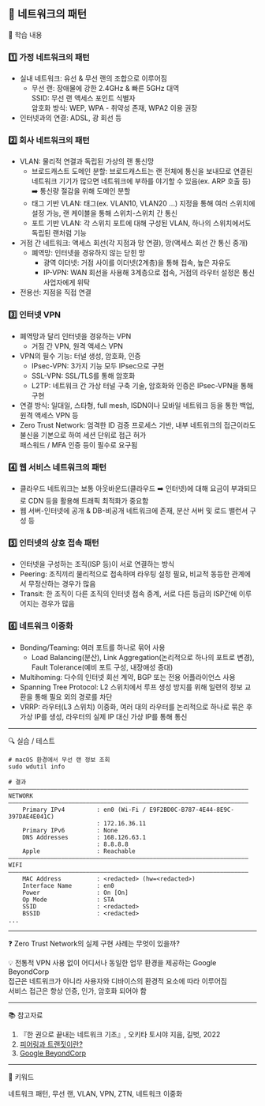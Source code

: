 ## 📖 네트워크의 패턴

📝 학습 내용    
### 1️⃣ 가정 네트워크의 패턴
- 실내 네트워크: 유선 & 무선 랜의 조합으로 이루어짐
  - 무선 랜: 장애물에 강한 2.4GHz & 빠른 5GHz 대역  
  SSID: 무선 랜 액세스 포인트 식별자  
  암호화 방식: WEP, WPA - 취약성 존재, WPA2 이용 권장
- 인터넷과의 연결: ADSL, 광 회선 등

### 2️⃣ 회사 네트워크의 패턴
- VLAN: 물리적 연결과 독립된 가상의 랜 통신망
  - 브로드캐스트 도메인 분할: 브로드캐스트는 랜 전체에 통신을 보내므로 연결된 네트워크 기기가 많으면 네트워크에 부하를 야기할 수 있음(ex. ARP 호출 등) ➡️ 통신량 절감을 위해 도메인 분할  
  - 태그 기반 VLAN: 태그(ex. VLAN10, VLAN20 ...) 지정을 통해 여러 스위치에 설정 가능, 랜 케이블을 통해 스위치-스위치 간 통신
  - 포트 기반 VLAN: 각 스위치 포트에 대해 구성된 VLAN, 하나의 스위치에서도 독립된 랜처럼 기능
- 거점 간 네트워크: 액세스 회선(각 지점과 망 연결), 망(액세스 회선 간 통신 중개)
  - 폐역망: 인터넷을 경유하지 않는 닫힌 망
    - 광역 이더넷: 거점 사이를 이더넷(2계층)을 통해 접속, 높은 자유도
    - IP-VPN: WAN 회선을 사용해 3계층으로 접속, 거점의 라우터 설정은 통신 사업자에게 위탁
- 전용선: 지점을 직접 연결 

### 3️⃣ 인터넷 VPN
- 폐역망과 달리 인터넷을 경유하는 VPN
  - 거점 간 VPN, 원격 액세스 VPN
- VPN의 필수 기능: 터널 생성, 암호화, 인증
  - IPsec-VPN: 3가지 기능 모두 IPsec으로 구현
  - SSL-VPN: SSL/TLS를 통해 암호화
  - L2TP: 네트워크 간 가상 터널 구축 기술, 암호화와 인증은 IPsec-VPN을 통해 구현
- 연결 방식: 일대일, 스타형, full mesh, ISDN이나 모바일 네트워크 등을 통한 백업, 원격 액세스 VPN 등
- Zero Trust Network: 엄격한 ID 검증 프로세스 기반, 내부 네트워크의 접근이라도 불신을 기본으로 하여 세션 단위로 접근 허가  
패스워드 / MFA 인증 등이 필수로 요구됨

### 4️⃣ 웹 서비스 네트워크의 패턴
- 클라우드 네트워크는 보통 아웃바운드(클라우드 ➡️ 인터넷)에 대해 요금이 부과되므로 CDN 등을 활용해 트래픽 최적화가 중요함
- 웹 서버-인터넷에 공개 & DB-비공개 네트워크에 존재, 분산 서버 및 로드 밸런서 구성 등

### 5️⃣ 인터넷의 상호 접속 패턴
- 인터넷을 구성하는 조직(ISP 등)이 서로 연결하는 방식
- Peering: 조직끼리 물리적으로 접속하며 라우팅 설정 필요, 비교적 동등한 관계에서 무정산하는 경우가 많음
- Transit: 한 조직이 다른 조직의 인터넷 접속 중계, 서로 다른 등급의 ISP간에 이루어지는 경우가 많음

### 6️⃣ 네트워크 이중화
- Bonding/Teaming: 여러 포트를 하나로 묶어 사용
  - Load Balancing(분산), Link Aggregation(논리적으로 하나의 포트로 변경), Fault Tolerance(예비 포트 구성, 내장애성 증대)
- Multihoming: 다수의 인터넷 회선 계약, BGP 또는 전용 어플라이언스 사용
- Spanning Tree Protocol: L2 스위치에서 루프 생성 방지를 위해 일련의 정보 교환을 통해 필요 외의 경로를 차단
- VRRP: 라우터(L3 스위치) 이중화, 여러 대의 라우터를 논리적으로 하나로 묶은 후 가상 IP를 생성, 라우터의 실제 IP 대신 가상 IP를 통해 통신

---
🔍 실습 / 테스트

```
# macOS 환경에서 무선 랜 정보 조회
sudo wdutil info

# 결과
————————————————————————————————————————————————————————————————————
NETWORK
————————————————————————————————————————————————————————————————————
    Primary IPv4         : en0 (Wi-Fi / E9F2BD0C-B787-4E44-8E9C-397DAE4E041C)
                         : 172.16.36.11
    Primary IPv6         : None
    DNS Addresses        : 168.126.63.1
                         : 8.8.8.8
    Apple                : Reachable
————————————————————————————————————————————————————————————————————
WIFI
————————————————————————————————————————————————————————————————————
    MAC Address          : <redacted> (hw=<redacted>)
    Interface Name       : en0
    Power                : On [On]
    Op Mode              : STA
    SSID                 : <redacted>
    BSSID                : <redacted>
...

```

---
❓ Zero Trust Network의 실제 구현 사례는 무엇이 있을까?

💡 전통적 VPN 사용 없이 어디서나 동일한 업무 환경을 제공하는 Google BeyondCorp  
접근은 네트워크가 아니라 사용자와 디바이스의 환경적 요소에 따라 이루어짐  
서비스 접근은 항상 인증, 인가, 암호화 되어야 함

---
📚 참고자료

1. 『한 권으로 끝내는 네트워크 기초』, 오키타 토시야 지음, 길벗, 2022
2. [피어링과 트랜짓이란?](https://2infinity-and-beyond.tistory.com/12#google_vignette)
3. [Google BeyondCorp](https://cloud.google.com/beyondcorp)

---
💫 키워드

네트워크 패턴, 무선 랜, VLAN, VPN, ZTN, 네트워크 이중화